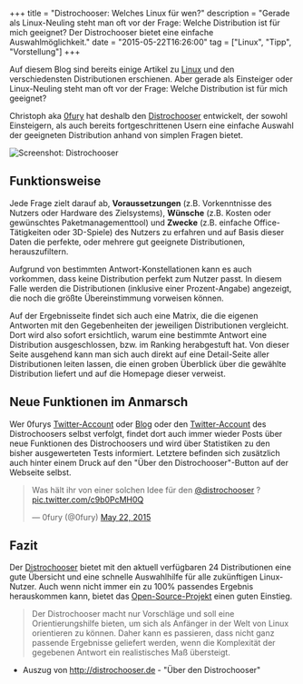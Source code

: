 +++
title       = "Distrochooser: Welches Linux für wen?"
description = "Gerade als Linux-Neuling steht man oft vor der Frage: Welche Distribution ist für mich geeignet? Der Distrochooser bietet eine einfache Auswahlmöglichkeit."
date        = "2015-05-22T16:26:00"
tag         = ["Linux", "Tipp", "Vorstellung"]
+++

Auf diesem Blog sind bereits einige Artikel zu [Linux](/tag/linux) und den verschiedensten Distributionen erschienen. Aber gerade als Einsteiger oder Linux-Neuling steht man oft vor der Frage: Welche Distribution ist für mich geeignet?

<!--more-->

Christoph aka [0fury](http://0fury.de) hat deshalb den [Distrochooser](http://distrochooser.de) entwickelt, der sowohl Einsteigern, als auch bereits fortgeschrittenen Usern eine einfache Auswahl der geeigneten Distribution anhand von simplen Fragen bietet.

![Screenshot: Distrochooser](/images/distrochooser-welches-linux-fuer-wen/Webseite.jpg)

## Funktionsweise
Jede Frage zielt darauf ab, **Voraussetzungen** (z.B. Vorkenntnisse des Nutzers oder Hardware des Zielsystems), **Wünsche** (z.B. Kosten oder gewünschtes Paketmanagementtool) und **Zwecke** (z.B. einfache Office-Tätigkeiten oder 3D-Spiele) des Nutzers zu erfahren und auf Basis dieser Daten die perfekte, oder mehrere gut geeignete Distributionen, herauszufiltern.

Aufgrund von bestimmten Antwort-Konstellationen kann es auch vorkommen, dass keine Distribution perfekt zum Nutzer passt. In diesem Falle werden die Distributionen (inklusive einer Prozent-Angabe) angezeigt, die noch die größte Übereinstimmung vorweisen können.

Auf der Ergebnisseite findet sich auch eine Matrix, die die eigenen Antworten mit den Gegebenheiten der jeweiligen Distributionen vergleicht. Dort wird also sofort ersichtlich, warum eine bestimmte Antwort eine Distribution ausgeschlossen, bzw. im Ranking herabgestuft hat.
Von dieser Seite ausgehend kann man sich auch direkt auf eine Detail-Seite aller Distributionen leiten lassen, die einen groben Überblick über die gewählte Distribution liefert und auf die Homepage dieser verweist.

## Neue Funktionen im Anmarsch
Wer 0furys [Twitter-Account](https://twitter.com/0fury) oder [Blog](http://0fury.de) oder den [Twitter-Account](https://twitter.com/distrochooser) des Distrochoosers selbst verfolgt, findet dort auch immer wieder Posts über neue Funktionen des Distrochoosers und wird über Statistiken zu den bisher ausgewerteten Tests informiert.
Letztere befinden sich zusätzlich auch hinter einem Druck auf den "Über den Distrochooser"-Button auf der Webseite selbst.

<blockquote class="twitter-tweet" data-partner="tweetdeck"><p lang="de" dir="ltr">Was hält ihr von einer solchen Idee für den <a href="https://twitter.com/distrochooser">@distrochooser</a> ? <a href="http://t.co/c9b0PcMH0Q">pic.twitter.com/c9b0PcMH0Q</a></p>&mdash; 0fury (@0fury) <a href="https://twitter.com/0fury/status/601621892018151424">May 22, 2015</a></blockquote>
<script async src="//platform.twitter.com/widgets.js" charset="utf-8"></script>

## Fazit
Der [Distrochooser](http://distrochooser.de) bietet mit den aktuell verfügbaren 24 Distributionen eine gute Übersicht und eine schnelle Auswahlhilfe für alle zukünftigen Linux-Nutzer. Auch wenn nicht immer ein zu 100% passendes Ergebnis herauskommen kann, bietet das [Open-Source-Projekt](https://github.com/squarerootfury/distrochooser) einen guten Einstieg.

> Der Distrochooser macht nur Vorschläge und soll eine Orientierungshilfe bieten, um sich als Anfänger in der Welt von Linux orientieren zu können. Daher kann es passieren, dass nicht ganz passende Ergebnisse geliefert werden, wenn die Komplexität der gegebenen Antwort ein realistisches Maß übersteigt.  
- Auszug von http://distrochooser.de - "Über den Distrochooser"
